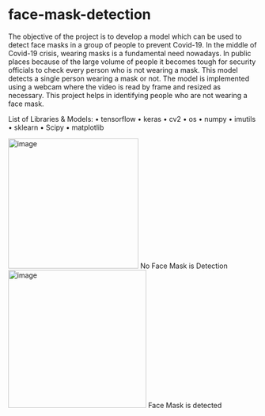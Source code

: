 # face-mask-detection

The objective of the project is to develop a model which can be used to detect face masks in a group of people to prevent Covid-19. In the middle of Covid-19 crisis, wearing masks is a fundamental need nowadays. In public places because of the large volume of people it becomes tough for security officials to check every person who is not wearing a mask. This model detects a single person wearing a mask or not. The model is implemented using a webcam where the video is read by frame and resized as necessary. This project helps in identifying people who are not wearing a face mask.

List of Libraries & Models:
•	tensorflow
•	keras
•	cv2
•	os
•	numpy
•	imutils
•	sklearn
•	Scipy
•	matplotlib


<img width="263" alt="image" src="https://github.com/2002kartik12/face-mask-detection/assets/110666936/c0fd3ad4-f056-44fa-bc0f-d1e061e7e258">
No Face Mask is Detection

<img width="279" alt="image" src="https://github.com/2002kartik12/face-mask-detection/assets/110666936/0c1365cb-f074-48cb-a8a1-8e53431f6ff4">
Face Mask is detected


